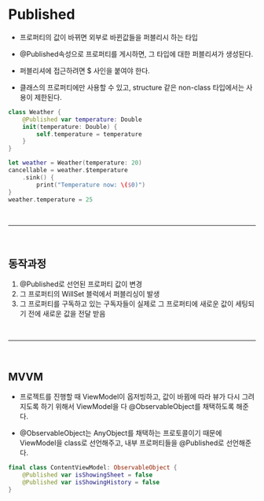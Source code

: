 # <b> Published </b>

- 프로퍼티의 값이 바뀌면 외부로 바뀐값들을 퍼블리시 하는 타입  
  
- @Published속성으로 프로퍼티를 게시하면, 그 타입에 대한 퍼블리셔가 생성된다.  
  
- 퍼블리셔에 접근하려면 $ 사인을 붙여야 한다.  
  
- 클래스의 프로퍼티에만 사용할 수 있고, structure 같은 non-class 타입에서는 사용이 제한된다.

```Swift
class Weather {
	@Published var temperature: Double
    init(temperature: Double) {
    	self.temperature = temperature
    }
}

let weather = Weather(temperature: 20)
cancellable = weather.$temperature
	.sink() {
    	print("Temperature now: \($0)")
}
weather.temperature = 25
```

<br>
<hr>
<br>

## <b> 동작과정 </b>
1. @Published로 선언된 프로퍼티 값이 변경
2. 그 프로퍼티의 WillSet 블럭에서 퍼블리싱이 발생
3. 그 프로퍼티를 구독하고 있는 구독자들이 실제로 그 프로퍼티에 새로운 값이 세팅되기 전에 새로운 값을 전달 받음

<br>
<hr>
<br>

## <b> MVVM </b>
- 프로젝트를 진행할 때 ViewModel이 옵저빙하고, 값이 바뀜에 따라 뷰가 다시 그려지도록 하기 위해서 ViewModel을 다 @ObservableObject를 채택하도록 해준다.

- @ObservableObject는 AnyObject를 채택하는 프로토콜이기 때문에 ViewModel을 class로 선언해주고, 내부 프로퍼티들을 @Published로 선언해준다.

```Swift
final class ContentViewModel: ObservableObject {
	@Published var isShowingSheet = false
	@Published var isShowingHistory = false
}
```